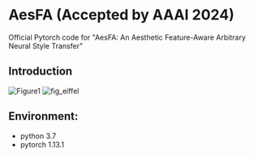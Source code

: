 # AesFA (Accepted by AAAI 2024)
Official Pytorch code for "AesFA: An Aesthetic Feature-Aware Arbitrary Neural Style Transfer"

## Introduction
![Figure1](https://github.com/Sooyyoungg/AesFA/assets/43199011/e9eca171-3bc6-49fc-9677-75020c2d596d)
![fig_eiffel](https://github.com/Sooyyoungg/AesFA/assets/43199011/d50e5142-1af3-4f3b-aeb7-2430c2aa7446)



## Environment:
- python 3.7
- pytorch 1.13.1

